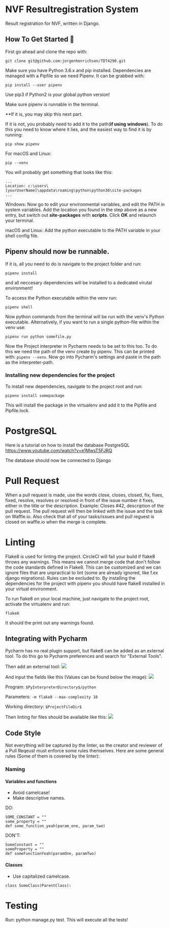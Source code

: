 # NVF Resultregistration System

Result registration for NVF, written in Django.

## How To Get Started 🙌

First go ahead and clone the repo with: 
```
git clone git@github.com:jorgenhenrichsen/TDT4290.git
```

Make sure you have Python 3.6.x and pip installed.
Dependencies are managed with a Pipfile so we need Pipenv. It can be grabbed with:
```
pip install --user pipenv
```
Use pip3 if Python2 is your global python version!

Make sure pipenv is runnable in the terminal.

**If it is, you may skip this next part. 

If it is not, you probably need to add it to the path(**if using windows**).
To do this you need to know where it lies, and the easiest way to find it is by running:
```
pip show pipenv
```
For macOS and Linux:
```
pip --venv
```

You will probably get something that looks like this:
```
...
Location: c:\users\[yourUserName]\appdata\roaming\python\python36\site-packages
...
```
Windows:
Now go to edit your environmental variables, and edit the PATH in system variables.
Add the location you found in the step above as a new entry, but switch out **site-packages** with **scripts**.
Click **OK** and relaunch your terminal. 

macOS and Linux:
Add the python executable to the PATH variable in your shell config file.

## Pipenv should now be runnable. 

If it is, all you need to do is navigate to the project folder and run:
```
pipenv install
``` 
and all neccesary dependencies will be installed to a dedicated virutal environment!

To access the Python executable within the venv run: 
```
pipenv shell
```
Now python commands from the terminal will be run with the venv's Python executable.
Alternatively, if you want to run a single python-file within the venv use: 
```
pipenv run python somefile.py
```

Now the Project interpreter in Pycharm needs to be set to this too.
To do this we need the path of the venv create by pipenv. This can be printed with:
```pipenv --venv```.
Now go into Pycharm's settings and paste in the path as the interpreter-path.

### Installing new dependencies for the project

To install new dependencies, navigate to the project root and run:
```
pipenv install somepackage
```

This will install the package in the virtualenv and add it to the Pipfile and Pipfile.lock.

# PostgreSQL

Here is a tutorial on how to install the database PostgreSQL
https://www.youtube.com/watch?v=e1MwsT5FJRQ

The database should now be connected to Django

# Pull Request

When a pull request is made, use the words close, closes, closed, fix, fixes, fixed, resolve, resolves or resolved
in front of the issue number it fixes, either in the title or the description. Example: Closes #42, description of the pull request. 
The pull request will then be linked with the issue and the task on Waffle.io. Also check that all of your tasks/issues and pull reguest
is closed on waffle.io when the merge is complete.

# Linting
Flake8 is used for linting the project. CircleCI will fail your build if flake8 throws any warnings. This means we cannot merge code that don't follow the code standards defined in Flake8. This can be customized and we can ignore files that are unpractical to lint (some are already ignored, like f.ex django migrations). Rules can be excluded to.
By installing the dependencies for the project with pipenv you should have flake8 installed in your virtual environment.

To run flake8 on your local machine, just navigate to the project root, activate the virtualenv and run:
```
flake8
```
It should the print out any warnings found.

## Integrating with Pycharm
Pycharm has no real plugin support, but flake8 can be added as an external tool.
To do this go to Pycharm preferences and search for "External Tools".

Then add an external tool:
![](https://i.imgur.com/pt7gbpK.png)

And input the fields like this (Values can be found below the image):
![](https://i.imgur.com/pbMjcyp.png)

Program: `$PyInterpreterDirectory$/python`

Parameters: `-m flake8 --max-complexity 10`

Working directory: `$ProjectFileDir$`

Then linting for files should be available like this:
![](https://i.imgur.com/WsDEplj.png)

## Code Style
Not everything will be captured by the linter, so the creator and reviewer of a Pull Reqeust must enforce some rules themselves. Here are some general rules (Some of them is covered by the linter):
### Naming

#### Variables and functions
- Avoid camelcase!
- Make descriptive names.

DO:
```
SOME_CONSTANT = ""
some_property = ""
def some_function_yeah(param_one, param_two)
```

DON'T:
```
SomeConstant = ""
someProperty = ""
def someFunctionYeah(paramOne, paramTwo)
```

#### Classes
- Use capitalized camelcase.
```
class SomeClass(ParentClass):
```

# Testing
Run: python manage.py test. This will execute all the tests!
  
